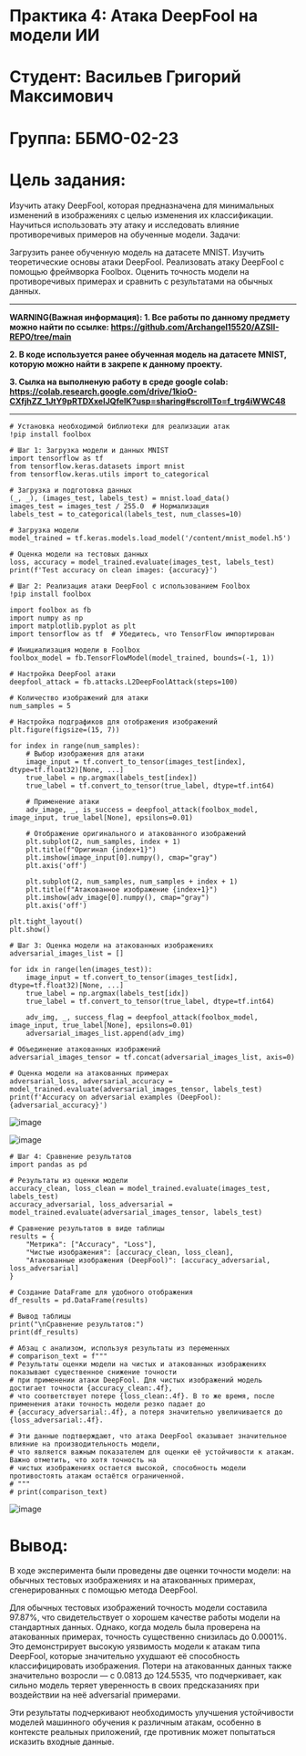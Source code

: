 # Практика 4: Атака DeepFool на модели ИИ

# Студент: Васильев Григорий Максимович

# Группа: ББМО-02-23

# Цель задания:

Изучить атаку DeepFool, которая предназначена для минимальных изменений в изображениях с целью изменения их классификации. Научиться использовать эту атаку и исследовать влияние противоречивых примеров на обученные модели. Задачи:

Загрузить ранее обученную модель на датасете MNIST.
Изучить теоретические основы атаки DeepFool.
Реализовать атаку DeepFool с помощью фреймворка Foolbox.
Оценить точность модели на противоречивых примерах и сравнить с результатами на обычных данных.

  ---

**WARNING(Важная информация): 1. Все работы по данному предмету можно найти по ссылке: https://github.com/Archangel15520/AZSII-REPO/tree/main**

**2. В коде используется ранее обученная модель на датасете MNIST, которую можно найти в закрепе к данному проекту.**

**3. Сылка на выполненую работу в среде google colab: https://colab.research.google.com/drive/1kioO-CXfjhZZ_1JtY9pRTDXxeIJQfelK?usp=sharing#scrollTo=f_trg4iWWC48** 

  ---

```
# Установка необходимой библиотеки для реализации атак
!pip install foolbox

# Шаг 1: Загрузка модели и данных MNIST
import tensorflow as tf
from tensorflow.keras.datasets import mnist
from tensorflow.keras.utils import to_categorical

# Загрузка и подготовка данных
(_, _), (images_test, labels_test) = mnist.load_data()
images_test = images_test / 255.0  # Нормализация
labels_test = to_categorical(labels_test, num_classes=10)

# Загрузка модели
model_trained = tf.keras.models.load_model('/content/mnist_model.h5')

# Оценка модели на тестовых данных
loss, accuracy = model_trained.evaluate(images_test, labels_test)
print(f'Test accuracy on clean images: {accuracy}')

# Шаг 2: Реализация атаки DeepFool с использованием Foolbox
!pip install foolbox

import foolbox as fb
import numpy as np
import matplotlib.pyplot as plt
import tensorflow as tf  # Убедитесь, что TensorFlow импортирован

# Инициализация модели в Foolbox
foolbox_model = fb.TensorFlowModel(model_trained, bounds=(-1, 1))

# Настройка DeepFool атаки
deepfool_attack = fb.attacks.L2DeepFoolAttack(steps=100)

# Количество изображений для атаки
num_samples = 5

# Настройка подграфиков для отображения изображений
plt.figure(figsize=(15, 7))

for index in range(num_samples):
    # Выбор изображения для атаки
    image_input = tf.convert_to_tensor(images_test[index], dtype=tf.float32)[None, ...]
    true_label = np.argmax(labels_test[index])
    true_label = tf.convert_to_tensor(true_label, dtype=tf.int64)

    # Применение атаки
    adv_image, _, is_success = deepfool_attack(foolbox_model, image_input, true_label[None], epsilons=0.01)

    # Отображение оригинального и атакованного изображений
    plt.subplot(2, num_samples, index + 1)
    plt.title(f"Оригинал {index+1}")
    plt.imshow(image_input[0].numpy(), cmap="gray")
    plt.axis('off')

    plt.subplot(2, num_samples, num_samples + index + 1)
    plt.title(f"Атакованное изображение {index+1}")
    plt.imshow(adv_image[0].numpy(), cmap="gray")
    plt.axis('off')

plt.tight_layout()
plt.show()

# Шаг 3: Оценка модели на атакованных изображениях
adversarial_images_list = []

for idx in range(len(images_test)):
    image_input = tf.convert_to_tensor(images_test[idx], dtype=tf.float32)[None, ...]
    true_label = np.argmax(labels_test[idx])
    true_label = tf.convert_to_tensor(true_label, dtype=tf.int64)

    adv_img, _, success_flag = deepfool_attack(foolbox_model, image_input, true_label[None], epsilons=0.01)
    adversarial_images_list.append(adv_img)

# Объединение атакованных изображений
adversarial_images_tensor = tf.concat(adversarial_images_list, axis=0)

# Оценка модели на атакованных примерах
adversarial_loss, adversarial_accuracy = model_trained.evaluate(adversarial_images_tensor, labels_test)
print(f'Accuracy on adversarial examples (DeepFool): {adversarial_accuracy}')

```

![image]()

![image]()

```
# Шаг 4: Сравнение результатов
import pandas as pd

# Результаты из оценки модели
accuracy_clean, loss_clean = model_trained.evaluate(images_test, labels_test)
accuracy_adversarial, loss_adversarial = model_trained.evaluate(adversarial_images_tensor, labels_test)

# Сравнение результатов в виде таблицы
results = {
    "Метрика": ["Accuracy", "Loss"],
    "Чистые изображения": [accuracy_clean, loss_clean],
    "Атакованные изображения (DeepFool)": [accuracy_adversarial, loss_adversarial]
}

# Создание DataFrame для удобного отображения
df_results = pd.DataFrame(results)

# Вывод таблицы
print("\nСравнение результатов:")
print(df_results)

# Абзац с анализом, используя результаты из переменных
# comparison_text = f"""
# Результаты оценки модели на чистых и атакованных изображениях показывают существенное снижение точности
# при применении атаки DeepFool. Для чистых изображений модель достигает точности {accuracy_clean:.4f},
# что соответствует потере {loss_clean:.4f}. В то же время, после применения атаки точность модели резко падает до
# {accuracy_adversarial:.4f}, а потеря значительно увеличивается до {loss_adversarial:.4f}.

# Эти данные подтверждают, что атака DeepFool оказывает значительное влияние на производительность модели,
# что является важным показателем для оценки её устойчивости к атакам. Важно отметить, что хотя точность на
# чистых изображениях остается высокой, способность модели противостоять атакам остаётся ограниченной.
# """
# print(comparison_text)

```
![image]()

# Вывод:

В ходе эксперимента были проведены две оценки точности модели: на обычных тестовых изображениях и на атакованных примерах, сгенерированных с помощью метода DeepFool.

Для обычных тестовых изображений точность модели составила 97.87%, что свидетельствует о хорошем качестве работы модели на стандартных данных. Однако, когда модель была проверена на атакованных примерах, точность существенно снизилась до 0.0001%. Это демонстрирует высокую уязвимость модели к атакам типа DeepFool, которые значительно ухудшают её способность классифицировать изображения. Потери на атакованных данных также значительно возросли — с 0.0813 до 124.5535, что подчеркивает, как сильно модель теряет уверенность в своих предсказаниях при воздействии на неё adversarial примерами.

Эти результаты подчеркивают необходимость улучшения устойчивости моделей машинного обучения к различным атакам, особенно в контексте реальных приложений, где противник может попытаться исказить входные данные.
